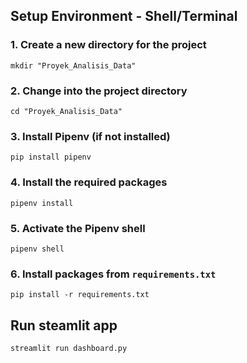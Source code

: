 ## Setup Environment - Shell/Terminal
### 1. Create a new directory for the project
```
mkdir "Proyek_Analisis_Data"
```
### 2. Change into the project directory
```
cd "Proyek_Analisis_Data"
```
### 3. Install Pipenv (if not installed)
```
pip install pipenv
```
### 4. Install the required packages
```
pipenv install
```
### 5. Activate the Pipenv shell
```
pipenv shell
```
### 6. Install packages from `requirements.txt`
```
pip install -r requirements.txt
```

## Run steamlit app
```
streamlit run dashboard.py
```
